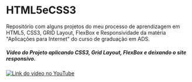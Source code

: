 # HTML5eCSS3

Repositório com alguns projetos do meu processo de aprendizagem em HTML5, CSS3, GRID Layout, FlexBox e Responsividade da matéria "Aplicações para Internet" do curso de graduação em ADS.

##### Vídeo do Projeto aplicando CSS3, Grid Layout, FlexBox e deixando o site responsivo.
[![Link do vídeo no YouTube](http://img.youtube.com/vi/p-eRzGkBK5E/0.jpg)](http://www.youtube.com/watch?v=p-eRzGkBK5E "Vídeo do projeto no YouTube")

